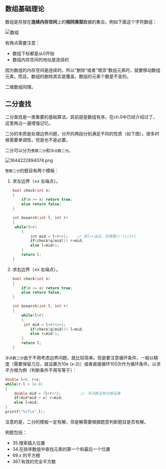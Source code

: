 ## 数组基础理论

数组是存放在**连续内存空间**上的**相同类型**数据的集合。例如下面这个字符数组：

![数组](https://code-thinking.cdn.bcebos.com/pics/算法通关数组.png)

有两点需要注意：

- 数组下标都是从0开始
- 数组内存空间的地址是连续的

因为数组的内存空间是连续的，所以“删除“或者”增添“数组元素时，就要移动数组元素。而且，数组的删除其实是覆盖，数组的元素个数是不变的。

二维数组同理。



## 二分查找

二分查找是一类重要的基础算法，其前提是数组有序。在ch.0中已经介绍过了，这里再沾一遍增强记忆。

二分的本质是处理边界问题，分开的两段分别满足不同的性质（如下图）。很多时候需要单调性，但是也不是必要。

二分可以分为`整数二分`和`浮点数二分`。

![1644222894074.png](https://s2.loli.net/2022/02/16/9gEc1rWk3VtmCRP.png)

`整数二分`的题目有两个模板：

1. 求左边界（≥x 左端点）。

   ```c++
   bool check(int n)
   {
       if(n >= x) return true;
       else return false;
   }
   
   int bsearch(int l, int r)
   {
   	while(l<r)
       {
           int mid = l+r>>1;    // 若l+r溢出，则需要(r-l)/2+l
           if(check(q[mid])) r=mid;
           else l=mid+1;
       }
       return l;
   }
   ```

2. 求右边界（≤x 右端点）。

   ```c++
   bool check(int n)
   {
       if(n <= x) return true;
       else return false;
   }
   
   int bsearch(int l, int r)
   {
       while(l<r)
       {
   		int mid = l+r+1>>1;
           if(check(q[mid])) l=mid;
           else r=mid-1;
       }
       return l;
   }
   ```

`浮点数二分`由于不用考虑边界问题，就比较简单。但是要注意循环条件，一般以精度（需要保留几位，就设置为10e (x-2)）或者直接循环100次作为循环条件。以求平方根为例（判断条件不用写等于）：

```c++
double l=0, r=x;
while(r-l > 1e-8)
{
    double mid = (l+r)/2;         // 浮点数没有位移运算
    if(mid*mid > x) r=mid;
    else l=mid;
}
printf("%lf\n",l);
```

注意的是，二分的模板一定有解，但是解需要根据题意判断题目是否有解。

例题包括：

- 35.搜索插入位置
- 34.在排序数组中查找元素的第一个和最后一个位置
- 69.x 的平方根
- 367.有效的完全平方数